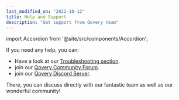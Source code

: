 ```yaml
---
last_modified_on: "2022-10-12"
title: Help and Support
description: "Get support from Qovery team"
---
```

import Accordion from '@site/src/components/Accordion';

If you need any help, you can:

- Have a look at our [Troubleshooting section][docs.using-qovery.troubleshoot].
- join our [Qovery Community Forum][urls.qovery_community].
- join our [Qovery Discord Server][urls.qovery_chat].

There, you can discuss directly with our fantastic team as well as our wonderful community!


[docs.using-qovery.troubleshoot]: /docs/using-qovery/troubleshoot/
[urls.qovery_chat]: https://discord.qovery.com
[urls.qovery_community]: https://discuss.qovery.com/
